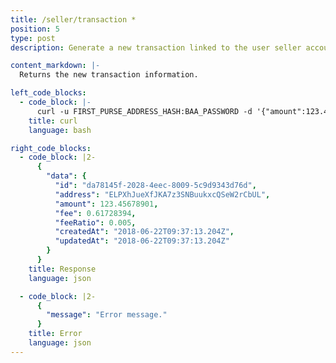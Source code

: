 ```yaml
---
title: /seller/transaction *
position: 5
type: post
description: Generate a new transaction linked to the user seller account.

content_markdown: |-
  Returns the new transaction information.

left_code_blocks:
  - code_block: |-
      curl -u FIRST_PURSE_ADDRESS_HASH:BAA_PASSWORD -d '{"amount":123.45678901}' -X POST https://api.electraproject.org/seller/transaction
    title: curl
    language: bash

right_code_blocks:
  - code_block: |2-
      {
        "data": {
          "id": "da78145f-2028-4eec-8009-5c9d9343d76d",
          "address": "ELPXhJueXfJKA7z3SNBuukxcQSeW2rCbUL",
          "amount": 123.45678901,
          "fee": 0.61728394,
          "feeRatio": 0.005,
          "createdAt": "2018-06-22T09:37:13.204Z",
          "updatedAt": "2018-06-22T09:37:13.204Z"
        }
      }
    title: Response
    language: json

  - code_block: |2-
      {
        "message": "Error message."
      }
    title: Error
    language: json
---
```

